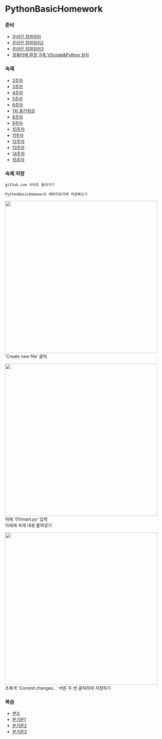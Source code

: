 # PythonBasicHomework

### 준비
- [온라인 컴파일러](https://replit.com/languages/python3)
- [온라인 컴파일러2](https://www.onlinegdb.com/online_python_compiler)
- [온라인 컴파일러3](https://www.programiz.com/python-programming/online-compiler)
- [컴퓨터에 환경 구축 VScode&Python 설치](https://blog.naver.com/whale_coding/222689650435)

### 숙제
- [2주차](01/숙제.md)
- [3주차](01_/숙제.md)
- [4주차](100/04.md)
- [5주차](05/숙제.md)
- [6주차](06/숙제.md)
- [1차 중간점검](101/숙제.md)
- [8주차](08/숙제.md)
- [9주차](09/숙제.md)
- [10주차](10/숙제.md)
- [11주차](11/숙제.md)
- [12주차](12/숙제.md)
- [13주차](13/숙제.md)
- [14주차](14/숙제.md)
- [15주차](15/숙제.md)


### 숙제 저장
```
github.com 사이트 들어가기

PythonBasicHomework 레파지토리에 저장해오기
```
<img width="500px" src="https://github.com/whalecoding/PythonBasicHomework/assets/48852104/56200eeb-9336-4d6c-b7ce-0263c57b31ee"></img>   
'Create new file' 클릭

<img width="500px" src="https://github.com/whalecoding/PythonBasicHomework/assets/48852104/22458558-7b65-434b-8769-5369f353ae7b"></img>   
위에 '01/main.py' 입력    
아래에 숙제 내용 붙여넣기

<img width="500px" src="https://github.com/whalecoding/PythonBasicHomework/assets/48852104/666785a9-9a9d-475b-bd61-25c80d300326"></img>    
초록색 'Commit changes...' 버튼 두 번 클릭하여 저장하기




### 복습
- [변수](복습/01.md)
- [분기문1](복습/02.md)
- [분기문2](복습/03.md)
- [분기문3](복습/04.md)
